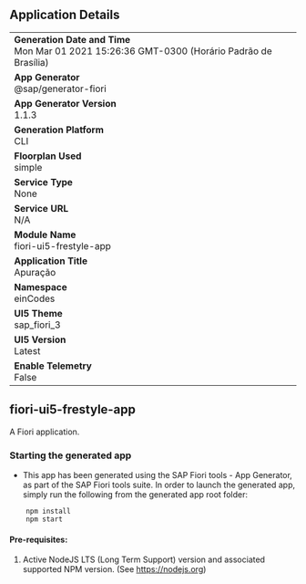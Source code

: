 ## Application Details
|               |
| ------------- |
|**Generation Date and Time**<br>Mon Mar 01 2021 15:26:36 GMT-0300 (Horário Padrão de Brasília)|
|**App Generator**<br>@sap/generator-fiori|
|**App Generator Version**<br>1.1.3|
|**Generation Platform**<br>CLI|
|**Floorplan Used**<br>simple|
|**Service Type**<br>None|
|**Service URL**<br>N/A
|**Module Name**<br>fiori-ui5-frestyle-app|
|**Application Title**<br>Apuração |
|**Namespace**<br>einCodes|
|**UI5 Theme**<br>sap_fiori_3|
|**UI5 Version**<br>Latest|
|**Enable Telemetry**<br>False|

## fiori-ui5-frestyle-app

A Fiori application.

### Starting the generated app

-   This app has been generated using the SAP Fiori tools - App Generator, as part of the SAP Fiori tools suite.  In order to launch the generated app, simply run the following from the generated app root folder:

```
    npm install
    npm start
```


#### Pre-requisites:

1. Active NodeJS LTS (Long Term Support) version and associated supported NPM version.  (See https://nodejs.org)


